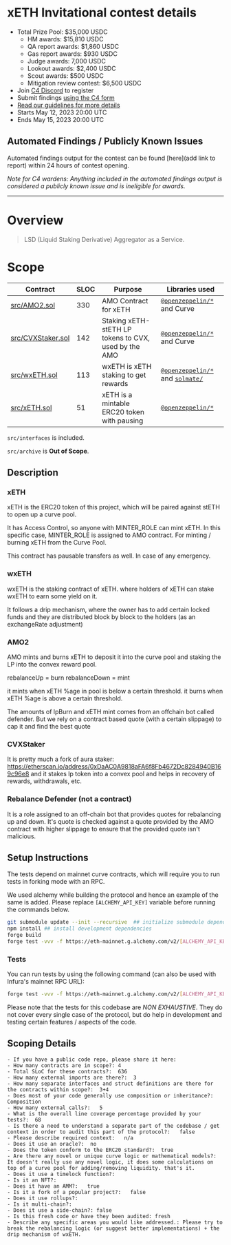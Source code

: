 # xETH Invitational contest details

- Total Prize Pool: $35,000 USDC
  - HM awards: $15,810 USDC
  - QA report awards: $1,860 USDC
  - Gas report awards: $930 USDC
  - Judge awards: 7,000 USDC
  - Lookout awards: $2,400 USDC
  - Scout awards: $500 USDC
  - Mitigation review contest: $6,500 USDC
- Join [C4 Discord](https://discord.gg/code4rena) to register
- Submit findings [using the C4 form](https://code4rena.com/contests/2023-05-xeth-versus-contest/submit)
- [Read our guidelines for more details](https://docs.code4rena.com/roles/wardens)
- Starts May 12, 2023 20:00 UTC
- Ends May 15, 2023 20:00 UTC

## Automated Findings / Publicly Known Issues

Automated findings output for the contest can be found [here](add link to report) within 24 hours of contest opening.

_Note for C4 wardens: Anything included in the automated findings output is considered a publicly known issue and is ineligible for awards._

------

# Overview

> LSD (Liquid Staking Derivative) Aggregator as a Service.

# Scope

| Contract | SLOC | Purpose | Libraries used |  
| ----------- | ----------- | ----------- | ----------- |
| [src/AMO2.sol](https://github.com/code-423n4/2023-05-xeth/blob/main/src/AMO2.sol) | 330 | AMO Contract for xETH | [`@openzeppelin/*`](https://openzeppelin.com/contracts/) and Curve |
| [src/CVXStaker.sol](https://github.com/code-423n4/2023-05-xeth/blob/main/src/CVXStaker.sol) | 142 | Staking xETH-stETH LP tokens to CVX, used by the AMO | [`@openzeppelin/*`](https://openzeppelin.com/contracts/) and Curve |
| [src/wxETH.sol](https://github.com/code-423n4/2023-05-xeth/blob/main/src/wxETH.sol) | 113 | wxETH is xETH staking to get rewards | [`@openzeppelin/*`](https://openzeppelin.com/contracts/) and [`solmate/`](lib/solmate) |
| [src/xETH.sol](https://github.com/code-423n4/2023-05-xeth/blob/main/src/xETH.sol) | 51 | xETH is a mintable ERC20 token with pausing | [`@openzeppelin/*`](https://openzeppelin.com/contracts/) |

`src/interfaces` is included.

`src/archive` is **Out of Scope**.

## Description

### xETH

xETH is the ERC20 token of this project, which will be paired against stETH to open up a curve pool.

It has Access Control, so anyone with MINTER_ROLE can mint xETH. In this specific case, MINTER_ROLE is assigned to AMO contract. For minting / burning xETH from the Curve Pool.

This contract has pausable transfers as well. In case of any emergency.

### wxETH

wxETH is the staking contract of xETH. where holders of xETH can stake wxETH to earn some yield on it.

It follows a drip mechanism, where the owner has to add certain locked funds and they are distributed block by block to the holders (as an exchangeRate adjustment)

### AMO2

AMO mints and burns xETH to deposit it into the curve pool and staking the LP into the convex reward pool.

rebalanceUp = burn
rebalanceDown = mint

it mints when xETH %age in pool is below a certain threshold. it burns when xETH %age is above a certain threshold.

The amounts of lpBurn and xETH mint comes from an offchain bot called defender. But we rely on a contract based quote (with a certain slippage) to cap it and find the best quote

### CVXStaker

It is pretty much a fork of aura staker: <https://etherscan.io/address/0xDaAC0A9818aFA6f8Fb4672Dc8284940B169c96e8> and it stakes lp token into a convex pool and helps in recovery of rewards, withdrawals, etc.

### Rebalance Defender (not a contract)

It is a role assigned to an off-chain bot that provides quotes for rebalancing up and down. It's quote is checked against a quote provided by the AMO contract with higher slippage to ensure that the provided quote isn't malicious.

## Setup Instructions

The tests depend on mainnet curve contracts, which will require you to run tests in forking mode with an RPC.

We used alchemy while building the protocol and hence an example of the same is added. Please replace `[ALCHEMY_API_KEY]` variable before running the commands below.

```bash
git submodule update --init --recursive  ## initialize submodule dependencies
npm install ## install development dependencies
forge build
forge test -vvv -f https://eth-mainnet.g.alchemy.com/v2/[ALCHEMY_API_KEY]
```

### Tests

You can run tests by using the following command (can also be used with Infura's mainnet RPC URL):

```bash
forge test -vvv -f https://eth-mainnet.g.alchemy.com/v2/[ALCHEMY_API_KEY]
```

Please note that the tests for this codebase are _NON EXHAUSTIVE_. They do not cover every single case of the protocol, but do help in development and testing certain features / aspects of the code.


## Scoping Details 
```
- If you have a public code repo, please share it here:  
- How many contracts are in scope?: 4  
- Total SLoC for these contracts?:  636
- How many external imports are there?:  3
- How many separate interfaces and struct definitions are there for the contracts within scope?:  3+4
- Does most of your code generally use composition or inheritance?:   Composition
- How many external calls?:   5
- What is the overall line coverage percentage provided by your tests?:  68
- Is there a need to understand a separate part of the codebase / get context in order to audit this part of the protocol?:   false
- Please describe required context:   n/a
- Does it use an oracle?:  no
- Does the token conform to the ERC20 standard?:  true
- Are there any novel or unique curve logic or mathematical models?: It doesn't really use any novel logic, it does some calculations on top of a curve pool for adding/removing liquidity. that's it.
- Does it use a timelock function?:  
- Is it an NFT?: 
- Does it have an AMM?:   true
- Is it a fork of a popular project?:   false
- Does it use rollups?:   
- Is it multi-chain?:  
- Does it use a side-chain?: false
- Is this fresh code or have they been audited: fresh
- Describe any specific areas you would like addressed.: Please try to break the rebalancing logic (or suggest better implementations) + the drip mechanism of wxETH.
```
